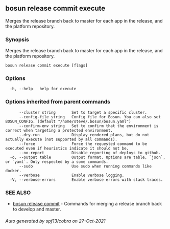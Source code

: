 ## bosun release commit execute

Merges the release branch back to master for each app in the release, and the platform repository.

### Synopsis

Merges the release branch back to master for each app in the release, and the platform repository.

```
bosun release commit execute [flags]
```

### Options

```
  -h, --help   help for execute
```

### Options inherited from parent commands

```
      --cluster string       Set to target a specific cluster.
      --config-file string   Config file for Bosun. You can also set BOSUN_CONFIG. (default "/home/steve/.bosun/bosun.yaml")
      --confirm-env string   Set to confirm that the environment is correct when targeting a protected environment.
      --dry-run              Display rendered plans, but do not actually execute (not supported by all commands).
      --force                Force the requested command to be executed even if heuristics indicate it should not be.
      --no-report            Disable reporting of deploys to github.
  -o, --output table         Output format. Options are table, `json`, or `yaml`. Only respected by a some commands.
      --sudo                 Use sudo when running commands like docker.
      --verbose              Enable verbose logging.
  -V, --verbose-errors       Enable verbose errors with stack traces.
```

### SEE ALSO

* [bosun release commit](bosun_release_commit.md)	 - Commands for merging a release branch back to develop and master.

###### Auto generated by spf13/cobra on 27-Oct-2021
